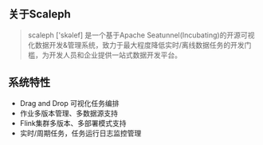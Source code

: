 

## 关于Scaleph
> scaleph ['skəlef] 是一个基于Apache Seatunnel(Incubating)的开源可视化数据开发&管理系统，致力于最大程度降低实时/离线数据任务的开发门槛，为开发人员和企业提供一站式数据开发平台。

## 系统特性
- Drag and Drop 可视化任务编排 
- 作业多版本管理、多数据源支持 
- Flink集群多版本、多部署模式支持 
- 实时/周期任务，任务运行日志监控管理